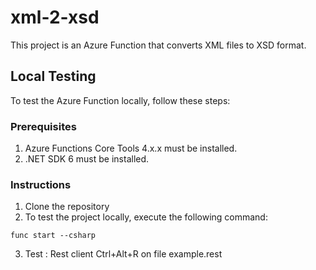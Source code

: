 # xml-2-xsd

This project is an Azure Function that converts XML files to XSD format.

## Local Testing

To test the Azure Function locally, follow these steps:

### Prerequisites

1. Azure Functions Core Tools 4.x.x must be installed.
2. .NET SDK 6 must be installed.

### Instructions

1. Clone the repository
2. To test the project locally, execute the following command:
```shell
func start --csharp
```
3. Test : Rest client Ctrl+Alt+R on file example.rest
